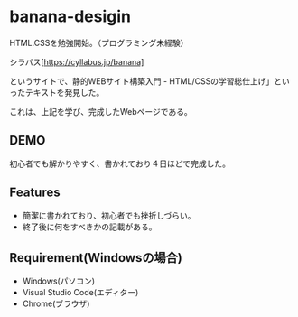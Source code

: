 # banana-desigin

HTML.CSSを勉強開始。（プログラミング未経験）

シラバス[https://cyllabus.jp/banana]

というサイトで、静的WEBサイト構築入門 - HTML/CSSの学習総仕上げ」といったテキストを発見した。

これは、上記を学び、完成したWebページである。

## DEMO

初心者でも解かりやすく、書かれており４日ほどで完成した。

## Features
<ul>
  <li>簡潔に書かれており、初心者でも挫折しづらい。</li>
  <li>終了後に何をすべきかの記載がある。</li>
</ul>

## Requirement(Windowsの場合)
<ul>
  <li>Windows(パソコン)</li>
  <li>Visual Studio Code(エディター)</li>
  <li>Chrome(ブラウザ)</li>
</ul>

